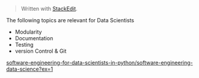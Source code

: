 > Written with [StackEdit](https://stackedit.io/).

The following topics are relevant for Data Scientists

- Modularity
- Documentation
- Testing
- version Control & Git

[software-engineering-for-data-scientists-in-python/software-engineering-data-science?ex=1](https://campus.datacamp.com/courses/software-engineering-for-data-scientists-in-python/software-engineering-data-science?ex=1)

<!--stackedit_data:
eyJoaXN0b3J5IjpbLTE4NzYxNDkzMDMsLTE1Nzg3MjcwNjhdfQ
==
-->